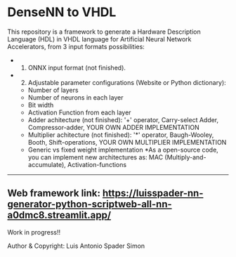 # DenseNN to VHDL
 This repository is a framework to generate a Hardware Description Language (HDL) in VHDL language for Artificial Neural Network Accelerators, from 3 input formats possibilities: 
 - 1) ONNX input format (not finished).
 - 2) Adjustable parameter configurations (Website or Python dictionary):
   - Number of layers
   - Number of neurons in each layer
   - Bit width
   - Activation Function from each layer
   - Adder achitecture (not finished): '+' operator, Carry-select Adder, Compressor-adder, YOUR OWN ADDER IMPLEMENTATION
   - Multiplier achitecture (not finished): '*' operator, Baugh-Wooley, Booth, Shift-operations, YOUR OWN MULTIPLIER IMPLEMENTATION
   - Generic vs fixed weight implementation
  *As a open-source code, you can implement new architectures as: MAC (Multiply-and-accumulate), Activation-functions
------------------------
Web framework link: https://luisspader-nn-generator-python-scriptweb-all-nn-a0dmc8.streamlit.app/ 
------------------------
Work in progress!!

Author & Copyright: Luis Antonio Spader Simon
